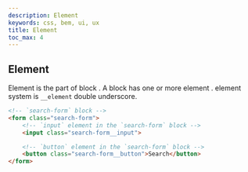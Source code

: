 ```yaml
---
description: Element
keywords: css, bem, ui, ux
title: Element
toc_max: 4
---
```

## Element
Element is the part of block . A block has one or more element . element system is `__element` double underscore.

```html
<!-- `search-form` block -->
<form class="search-form">
    <!-- `input` element in the `search-form` block -->
    <input class="search-form__input">

    <!-- `button` element in the `search-form` block -->
    <button class="search-form__button">Search</button>
</form>
```
